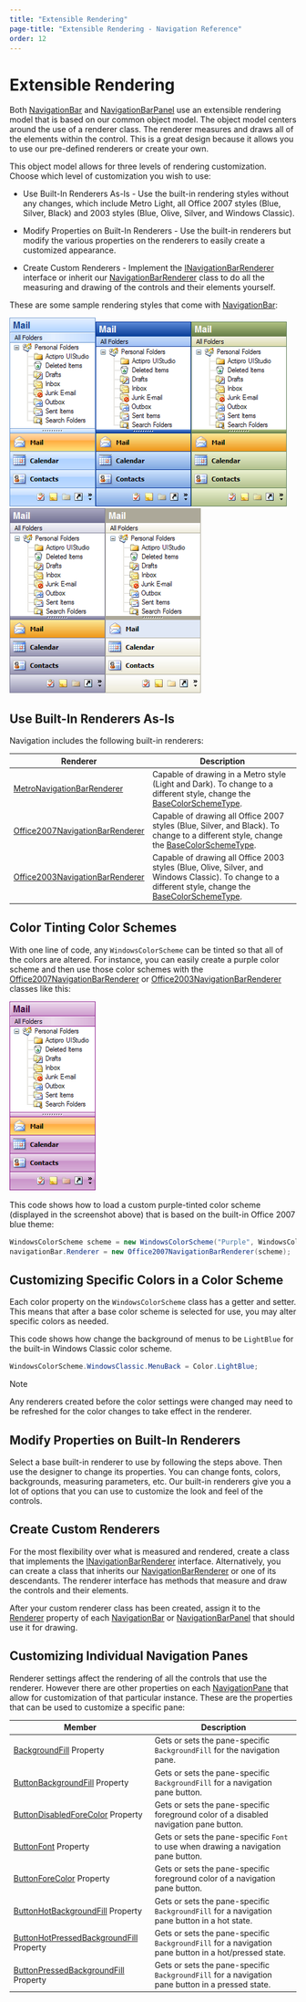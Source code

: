 ```yaml
---
title: "Extensible Rendering"
page-title: "Extensible Rendering - Navigation Reference"
order: 12
---
```

# Extensible Rendering

Both [NavigationBar](xref:@ActiproUIRoot.Controls.Navigation.NavigationBar) and [NavigationBarPanel](xref:@ActiproUIRoot.Controls.Navigation.NavigationBarPanel) use an extensible rendering model that is based on our common object model.  The object model centers around the use of a renderer class.  The renderer measures and draws all of the elements within the control.  This is a great design because it allows you to use our pre-defined renderers or create your own.

This object model allows for three levels of rendering customization.  Choose which level of customization you wish to use:

- Use Built-In Renderers As-Is - Use the built-in rendering styles without any changes, which include Metro Light, all Office 2007 styles (Blue, Silver, Black) and 2003 styles (Blue, Olive, Silver, and Windows Classic).

- Modify Properties on Built-In Renderers - Use the built-in renderers but modify the various properties on the renderers to easily create a customized appearance.

- Create Custom Renderers - Implement the [INavigationBarRenderer](xref:@ActiproUIRoot.Controls.Navigation.INavigationBarRenderer) interface or inherit our [NavigationBarRenderer](xref:@ActiproUIRoot.Controls.Navigation.NavigationBarRenderer) class to do all the measuring and drawing of the controls and their elements yourself.

These are some sample rendering styles that come with [NavigationBar](xref:@ActiproUIRoot.Controls.Navigation.NavigationBar):

![Screenshot](images/navigationbar-office-2007-blue.gif)![Screenshot](images/navigationbar-blue.gif)![Screenshot](images/navigationbar-olive-green.gif)![Screenshot](images/navigationbar-silver.gif)![Screenshot](images/navigationbar-classic.gif)

## Use Built-In Renderers As-Is

Navigation includes the following built-in renderers:

| Renderer | Description |
|-----|-----|
| [MetroNavigationBarRenderer](xref:@ActiproUIRoot.Controls.Navigation.MetroNavigationBarRenderer) | Capable of drawing in a Metro style (Light and Dark).  To change to a different style, change the [BaseColorSchemeType](xref:@ActiproUIRoot.Controls.Navigation.Office2003NavigationBarRenderer.BaseColorSchemeType). |
| [Office2007NavigationBarRenderer](xref:@ActiproUIRoot.Controls.Navigation.Office2007NavigationBarRenderer) | Capable of drawing all Office 2007 styles (Blue, Silver, and Black).  To change to a different style, change the [BaseColorSchemeType](xref:@ActiproUIRoot.Controls.Navigation.Office2003NavigationBarRenderer.BaseColorSchemeType). |
| [Office2003NavigationBarRenderer](xref:@ActiproUIRoot.Controls.Navigation.Office2003NavigationBarRenderer) | Capable of drawing all Office 2003 styles (Blue, Olive, Silver, and Windows Classic).  To change to a different style, change the [BaseColorSchemeType](xref:@ActiproUIRoot.Controls.Navigation.Office2003NavigationBarRenderer.BaseColorSchemeType). |

## Color Tinting Color Schemes

With one line of code, any `WindowsColorScheme` can be tinted so that all of the colors are altered.  For instance, you can easily create a purple color scheme and then use those color schemes with the [Office2007NavigationBarRenderer](xref:@ActiproUIRoot.Controls.Navigation.Office2007NavigationBarRenderer) or [Office2003NavigationBarRenderer](xref:@ActiproUIRoot.Controls.Navigation.Office2003NavigationBarRenderer) classes like this:

![Screenshot](images/navigationbar-custom-purple.gif)

This code shows how to load a custom purple-tinted color scheme (displayed in the screenshot above) that is based on the built-in Office 2007 blue theme:

```csharp
WindowsColorScheme scheme = new WindowsColorScheme("Purple", WindowsColorSchemeType.WindowsXPBlue, Color.Purple);
navigationBar.Renderer = new Office2007NavigationBarRenderer(scheme);
```

## Customizing Specific Colors in a Color Scheme

Each color property on the `WindowsColorScheme` class has a getter and setter.  This means that after a base color scheme is selected for use, you may alter specific colors as needed.

This code shows how change the background of menus to be `LightBlue` for the built-in Windows Classic color scheme.

```csharp
WindowsColorScheme.WindowsClassic.MenuBack = Color.LightBlue;
```

> [!NOTE]
> Any renderers created before the color settings were changed may need to be refreshed for the color changes to take effect in the renderer.

## Modify Properties on Built-In Renderers

Select a base built-in renderer to use by following the steps above.  Then use the designer to change its properties.  You can change fonts, colors, backgrounds, measuring parameters, etc.  Our built-in renderers give you a lot of options that you can use to customize the look and feel of the controls.

## Create Custom Renderers

For the most flexibility over what is measured and rendered, create a class that implements the [INavigationBarRenderer](xref:@ActiproUIRoot.Controls.Navigation.INavigationBarRenderer) interface.  Alternatively, you can create a class that inherits our [NavigationBarRenderer](xref:@ActiproUIRoot.Controls.Navigation.NavigationBarRenderer) or one of its descendants.  The renderer interface has methods that measure and draw the controls and their elements.

After your custom renderer class has been created, assign it to the [Renderer](xref:@ActiproUIRoot.Controls.Navigation.NavigationBar.Renderer) property of each [NavigationBar](xref:@ActiproUIRoot.Controls.Navigation.NavigationBar) or [NavigationBarPanel](xref:@ActiproUIRoot.Controls.Navigation.NavigationBarPanel) that should use it for drawing.

## Customizing Individual Navigation Panes

Renderer settings affect the rendering of all the controls that use the renderer.  However there are other properties on each [NavigationPane](xref:@ActiproUIRoot.Controls.Navigation.NavigationPane) that allow for customization of that particular instance.  These are the properties that can be used to customize a specific pane:

| Member | Description |
|-----|-----|
| [BackgroundFill](xref:@ActiproUIRoot.Controls.Navigation.NavigationPane.BackgroundFill) Property | Gets or sets the pane-specific `BackgroundFill` for the navigation pane. |
| [ButtonBackgroundFill](xref:@ActiproUIRoot.Controls.Navigation.NavigationPane.ButtonBackgroundFill) Property | Gets or sets the pane-specific `BackgroundFill` for a navigation pane button. |
| [ButtonDisabledForeColor](xref:@ActiproUIRoot.Controls.Navigation.NavigationPane.ButtonDisabledForeColor) Property | Gets or sets the pane-specific foreground color of a disabled navigation pane button. |
| [ButtonFont](xref:@ActiproUIRoot.Controls.Navigation.NavigationPane.ButtonFont) Property | Gets or sets the pane-specific `Font` to use when drawing a navigation pane button. |
| [ButtonForeColor](xref:@ActiproUIRoot.Controls.Navigation.NavigationPane.ButtonForeColor) Property | Gets or sets the pane-specific foreground color of a navigation pane button. |
| [ButtonHotBackgroundFill](xref:@ActiproUIRoot.Controls.Navigation.NavigationPane.ButtonHotBackgroundFill) Property | Gets or sets the pane-specific `BackgroundFill` for a navigation pane button in a hot state. |
| [ButtonHotPressedBackgroundFill](xref:@ActiproUIRoot.Controls.Navigation.NavigationPane.ButtonHotPressedBackgroundFill) Property | Gets or sets the pane-specific `BackgroundFill` for a navigation pane button in a hot/pressed state. |
| [ButtonPressedBackgroundFill](xref:@ActiproUIRoot.Controls.Navigation.NavigationPane.ButtonPressedBackgroundFill) Property | Gets or sets the pane-specific `BackgroundFill` for a navigation pane button in a pressed state. |
